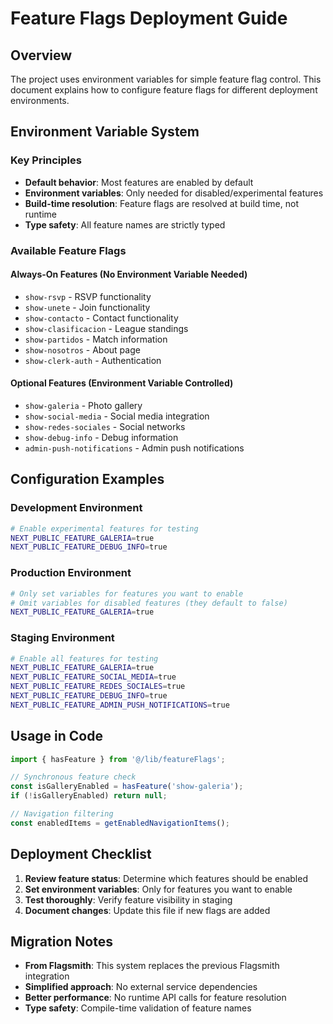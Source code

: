 # Feature Flags Deployment Guide

## Overview

The project uses environment variables for simple feature flag control. This document explains how to configure feature flags for different deployment environments.

## Environment Variable System

### Key Principles
- **Default behavior**: Most features are enabled by default
- **Environment variables**: Only needed for disabled/experimental features
- **Build-time resolution**: Feature flags are resolved at build time, not runtime
- **Type safety**: All feature names are strictly typed

### Available Feature Flags

#### Always-On Features (No Environment Variable Needed)
- `show-rsvp` - RSVP functionality
- `show-unete` - Join functionality  
- `show-contacto` - Contact functionality
- `show-clasificacion` - League standings
- `show-partidos` - Match information
- `show-nosotros` - About page
- `show-clerk-auth` - Authentication

#### Optional Features (Environment Variable Controlled)
- `show-galeria` - Photo gallery
- `show-social-media` - Social media integration
- `show-redes-sociales` - Social networks
- `show-debug-info` - Debug information
- `admin-push-notifications` - Admin push notifications

## Configuration Examples

### Development Environment
```bash
# Enable experimental features for testing
NEXT_PUBLIC_FEATURE_GALERIA=true
NEXT_PUBLIC_FEATURE_DEBUG_INFO=true
```

### Production Environment
```bash
# Only set variables for features you want to enable
# Omit variables for disabled features (they default to false)
NEXT_PUBLIC_FEATURE_GALERIA=true
```

### Staging Environment
```bash
# Enable all features for testing
NEXT_PUBLIC_FEATURE_GALERIA=true
NEXT_PUBLIC_FEATURE_SOCIAL_MEDIA=true
NEXT_PUBLIC_FEATURE_REDES_SOCIALES=true
NEXT_PUBLIC_FEATURE_DEBUG_INFO=true
NEXT_PUBLIC_FEATURE_ADMIN_PUSH_NOTIFICATIONS=true
```

## Usage in Code

```typescript
import { hasFeature } from '@/lib/featureFlags';

// Synchronous feature check
const isGalleryEnabled = hasFeature('show-galeria');
if (!isGalleryEnabled) return null;

// Navigation filtering
const enabledItems = getEnabledNavigationItems();
```

## Deployment Checklist

1. **Review feature status**: Determine which features should be enabled
2. **Set environment variables**: Only for features you want to enable
3. **Test thoroughly**: Verify feature visibility in staging
4. **Document changes**: Update this file if new flags are added

## Migration Notes

- **From Flagsmith**: This system replaces the previous Flagsmith integration
- **Simplified approach**: No external service dependencies
- **Better performance**: No runtime API calls for feature resolution
- **Type safety**: Compile-time validation of feature names